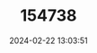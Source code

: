 ---
title: "154738"
category: "Callionymus comptus"
draft: false
date: 2024-02-22 13:03:51
languages:
  English: ["Hawaiian Ruddertail Dragonet", "Ornamented Dragonet"]
---